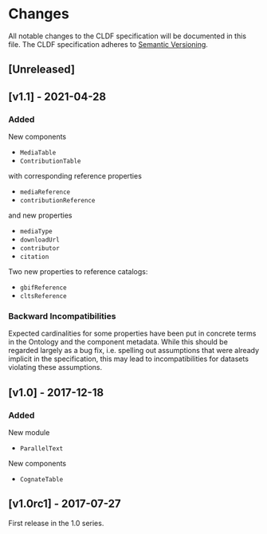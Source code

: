 
# Changes

All notable changes to the CLDF specification will be documented in this file.
The CLDF specification adheres to [Semantic Versioning](http://semver.org/spec/v2.0.0.html).

## [Unreleased]


## [v1.1] - 2021-04-28

### Added

New components
- `MediaTable`
- `ContributionTable`

with corresponding reference properties
- `mediaReference`
- `contributionReference`

and new properties
- `mediaType`
- `downloadUrl`
- `contributor`
- `citation`

Two new properties to reference catalogs:
- `gbifReference`
- `cltsReference`


### Backward Incompatibilities

Expected cardinalities for some properties have been put in concrete terms in the
Ontology and the component metadata. While this should be regarded largely as a bug fix,
i.e. spelling out assumptions that were already implicit in the specification, this may
lead to incompatibilities for datasets violating these assumptions.


## [v1.0] - 2017-12-18

### Added

New module
- `ParallelText`

New components
- `CognateTable`


## [v1.0rc1] - 2017-07-27

First release in the 1.0 series.

